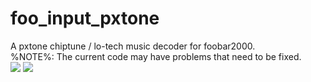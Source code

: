 # foo_input_pxtone

A pxtone chiptune / lo-tech music decoder for foobar2000.<br>
%NOTE%: The current code may have problems that need to be fixed.<br>
<img src="https://github.com/Etercyber/foo_input_pxtone/blob/master/about.png"/>
<img src="https://github.com/Etercyber/foo_input_pxtone/blob/master/play.png"/>
